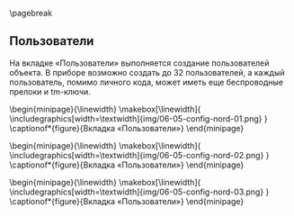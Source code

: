 \pagebreak

## Пользователи

На вкладке «Пользователи» выполняется создание пользователей объекта.
В приборе возможно создать до 32 пользователей, а каждый пользователь, помимо личного кода, может иметь еще беспроводные прелоки и tm-ключи.

\begin{minipage}{\linewidth}
	\makebox[\linewidth]{
 		\includegraphics[width=\textwidth]{img/06-05-config-nord-01.png}
 	}
	\captionof*{figure}{Вкладка «Пользователи»}
\end{minipage}


\begin{minipage}{\linewidth}
	\makebox[\linewidth]{
 		\includegraphics[width=\textwidth]{img/06-05-config-nord-02.png}
 	}
	\captionof*{figure}{Вкладка «Пользователи»}
\end{minipage}


\begin{minipage}{\linewidth}
	\makebox[\linewidth]{
 		\includegraphics[width=\textwidth]{img/06-05-config-nord-03.png}
 	}
	\captionof*{figure}{Вкладка «Пользователи»}
\end{minipage}


